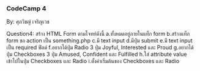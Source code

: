 ### CodeCamp 4 ###
ฺBy: ศุภวิชญ์ เจริญเวช

Question4: 
  สร้าง HTML Form ตามโจทย์ดังนี้
    a.ทั้งหมดอยู่ภายในแท็ก form
    b.สร้างแท็ก form ขอ action เป็น something.php 
    c.มี text input
    d.มีปุ่ม submit
    e.มี text input เป็น required ฟิลด์
    f.อยากได้ปุ่ม Radio 3 ปุ่ม Joyful, Interested และ Proud
    g.อยากได้ปุ่ม Checkboxes 3 ปุ่ม Amused, Confident และ Fulfilled
    h.ใส่ attribute value เข้าไปในปุ่ม Checkboxes และ Radio
    i.ตั้งค่าเริ่มต้นของ Checkboxes และ Radio
